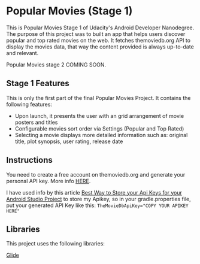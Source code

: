 # Popular Movies (Stage 1)

This is Popular Movies Stage 1 of Udacity's Android Developer Nanodegree.
The purpose of this project was to built an app that helps users discover popular and top rated movies on the web.
It fetches themoviedb.org API to display the movies data, that way the content provided is always up-to-date and relevant.

Popular Movies stage 2 COMING SOON.

## Stage 1 Features

This is only the first part of the final Popular Movies Project.
It contains the following features:

- Upon launch, it presents the user with an grid arrangement of movie posters and titles
- Configurable movies sort order via Settings (Popular and Top Rated)
- Selecting a movie displays more detailed information such as: original title, plot synopsis, user rating, release date


## Instructions

You need to create a free account on themoviedb.org and generate your personal API key. More info [HERE](https://www.themoviedb.org/documentation/api).

I have used info by this article [Best Way to Store your Api Keys for your Android Studio Project](https://technobells.com/best-way-to-store-your-api-keys-for-your-android-studio-project-e4b5e8bb7d23) to store my Apikey, so in your gradle.properties file, put your generated API Key like this: `TheMovieDbApiKey="COPY YOUR APIKEY HERE"`

## Libraries

This project uses the following libraries:

[Glide](https://github.com/bumptech/glide)
